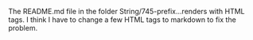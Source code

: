 The README.md file in the folder String/745-prefix...renders with HTML tags. I think I have to change a few HTML tags to markdown to fix the problem.